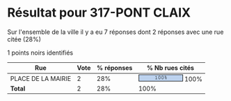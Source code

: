 # Résultat pour 317-PONT CLAIX

Sur l'ensemble de la ville il y a eu 7 réponses dont 2 réponses avec une rue citée (28%)

1 points noirs identifiés

| Rue | Vote | % réponses | % Nb rues cités|
|-----|------|------------|----------------|
| PLACE DE LA MAIRIE | 2 | 28% | <img src="../../img/bar_100.gif" />&nbsp;100%|
| **Total** | 2 | 28% | 100%|
